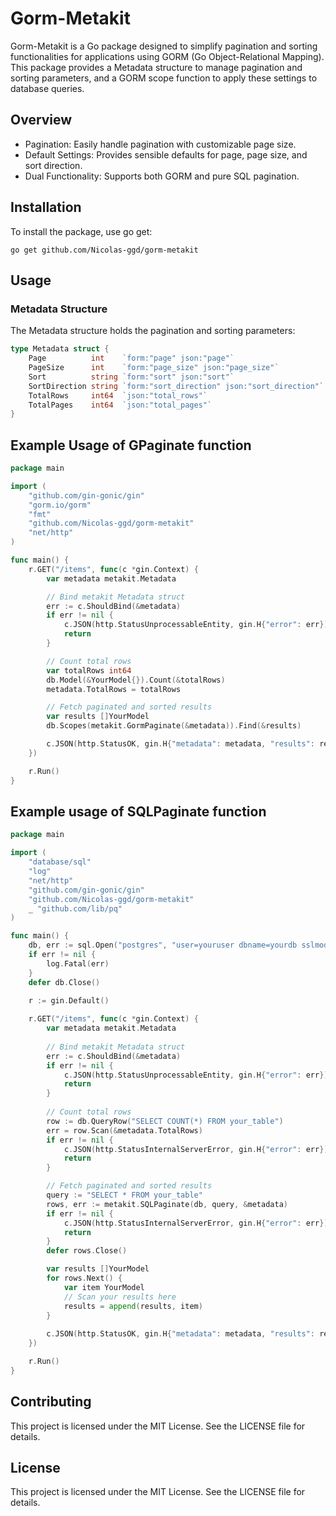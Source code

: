 # Gorm-Metakit
Gorm-Metakit is a Go package designed to simplify pagination and sorting functionalities for applications using GORM (Go Object-Relational Mapping). This package provides a Metadata structure to manage pagination and sorting parameters, and a GORM scope function to apply these settings to database queries.

## Overview
- Pagination: Easily handle pagination with customizable page size.
- Default Settings: Provides sensible defaults for page, page size, and sort direction.
- Dual Functionality: Supports both GORM and pure SQL pagination.

## Installation
To install the package, use go get:
```shell
go get github.com/Nicolas-ggd/gorm-metakit
```

## Usage
### Metadata Structure
The Metadata structure holds the pagination and sorting parameters:

```go
type Metadata struct {
    Page          int    `form:"page" json:"page"`
    PageSize      int    `form:"page_size" json:"page_size"`
    Sort          string `form:"sort" json:"sort"`
    SortDirection string `form:"sort_direction" json:"sort_direction"`
    TotalRows     int64  `json:"total_rows"`
    TotalPages    int64  `json:"total_pages"`
}
```
## Example Usage of GPaginate function

```go
package main

import (
	"github.com/gin-gonic/gin"
	"gorm.io/gorm"
	"fmt"
	"github.com/Nicolas-ggd/gorm-metakit"
	"net/http"
)

func main() {
	r.GET("/items", func(c *gin.Context) {
		var metadata metakit.Metadata

		// Bind metakit Metadata struct 
		err := c.ShouldBind(&metadata)
		if err != nil {
			c.JSON(http.StatusUnprocessableEntity, gin.H{"error": err})
			return
		}

		// Count total rows
		var totalRows int64
		db.Model(&YourModel{}).Count(&totalRows)
		metadata.TotalRows = totalRows

		// Fetch paginated and sorted results
		var results []YourModel
		db.Scopes(metakit.GormPaginate(&metadata)).Find(&results)

		c.JSON(http.StatusOK, gin.H{"metadata": metadata, "results": results})
	})

	r.Run()
}

```

## Example usage of SQLPaginate function
```go
package main

import (
    "database/sql"
    "log"
    "net/http"
    "github.com/gin-gonic/gin"
    "github.com/Nicolas-ggd/gorm-metakit"
    _ "github.com/lib/pq"
)

func main() {
    db, err := sql.Open("postgres", "user=youruser dbname=yourdb sslmode=disable")
    if err != nil {
        log.Fatal(err)
    }
    defer db.Close()

    r := gin.Default()
    
    r.GET("/items", func(c *gin.Context) {
        var metadata metakit.Metadata
        
        // Bind metakit Metadata struct
        err := c.ShouldBind(&metadata)
        if err != nil {
            c.JSON(http.StatusUnprocessableEntity, gin.H{"error": err})
            return
        }
        
        // Count total rows
        row := db.QueryRow("SELECT COUNT(*) FROM your_table")
        err = row.Scan(&metadata.TotalRows)
        if err != nil {
            c.JSON(http.StatusInternalServerError, gin.H{"error": err})
            return
        }

        // Fetch paginated and sorted results
        query := "SELECT * FROM your_table"
        rows, err := metakit.SQLPaginate(db, query, &metadata)
        if err != nil {
            c.JSON(http.StatusInternalServerError, gin.H{"error": err})
            return
        }
        defer rows.Close()

        var results []YourModel
        for rows.Next() {
            var item YourModel
            // Scan your results here
            results = append(results, item)
        }
        
        c.JSON(http.StatusOK, gin.H{"metadata": metadata, "results": results})
    })

    r.Run()
}

```

## Contributing
This project is licensed under the MIT License. See the LICENSE file for details.

## License
This project is licensed under the MIT License. See the LICENSE file for details.
